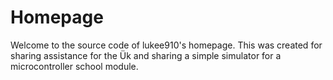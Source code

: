 # Homepage

Welcome to the source code of lukee910's homepage. This was created for sharing assistance for the &Uuml;k and sharing a simple simulator for a microcontroller school module.
